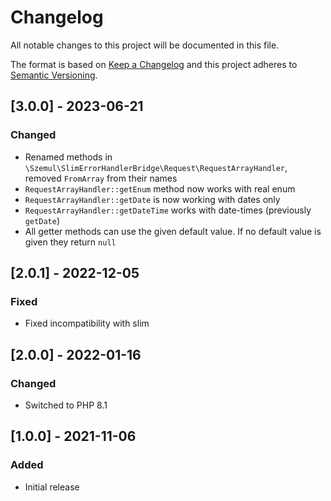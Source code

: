 # Changelog
All notable changes to this project will be documented in this file.
 
The format is based on [Keep a Changelog](http://keepachangelog.com/en/1.0.0/)
and this project adheres to [Semantic Versioning](http://semver.org/spec/v2.0.0.html).

## [3.0.0] - 2023-06-21
### Changed
- Renamed methods in `\Szemul\SlimErrorHandlerBridge\Request\RequestArrayHandler`, removed `FromArray` from their names
- `RequestArrayHandler::getEnum` method now works with real enum
- `RequestArrayHandler::getDate` is now working with dates only
- `RequestArrayHandler::getDateTime` works with date-times (previously `getDate`)
- All getter methods can use the given default value. If no default value is given they return `null`

## [2.0.1] - 2022-12-05
### Fixed
- Fixed incompatibility with slim


## [2.0.0] - 2022-01-16
### Changed
- Switched to PHP 8.1


## [1.0.0] - 2021-11-06
### Added
- Initial release
